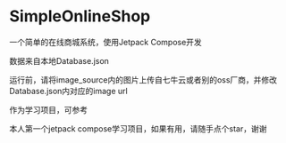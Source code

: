 # SimpleOnlineShop
一个简单的在线商城系统，使用Jetpack Compose开发

数据来自本地Database.json

运行前，请将image_source内的图片上传自七牛云或者别的oss厂商，并修改Database.json内对应的image url

作为学习项目，可参考

本人第一个jetpack compose学习项目，如果有用，请随手点个star，谢谢
